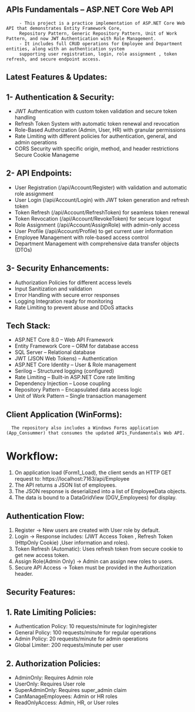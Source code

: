 ## APIs Fundamentals – ASP.NET Core Web API
         - This project is a practice implementation of ASP.NET Core Web API that demonstrates Entity Framework Core, 
         Repository Pattern, Generic Repository Pattern, Unit of Work Pattern, and now JWT Authentication with Role Management.
         - It includes full CRUD operations for Employee and Department entities, along with an authentication system
         supporting user registration, login, role assignment , token refresh, and secure endpoint access.


##  Latest Features & Updates:
   ## 1- Authentication & Security:
   - JWT Authentication with custom token validation and secure token handling
   - Refresh Token System with automatic token renewal and revocation 
   - Role-Based Authorization (Admin, User, HR) with granular permissions
   - Rate Limiting with different policies for authentication, general, and admin operations
   - CORS Security with specific origin, method, and header restrictions
Secure Cookie Manageme

  ## 2- API Endpoints: 
   - User Registration (/api/Account/Register) with validation and automatic role assignment
   - User Login (/api/Account/Login) with JWT token generation and refresh token
   - Token Refresh (/api/Account/RefreshToken) for seamless token renewal
   - Token Revocation (/api/Account/RevokeToken) for secure logout  
   - Role Assignment (/api/Account/AssignRole) with admin-only access
   - User Profile (/api/Account/Profile) to get current user information
   - Employee Management with role-based access control
   - Department Management with comprehensive data transfer objects (DTOs)

 ## 3- Security Enhancements:
   - Authorization Policies for different access levels
   - Input Sanitization and validation
   - Error Handling with secure error responses
   - Logging Integration ready for monitoring
   - Rate Limiting to prevent abuse and DDoS attacks

    

## Tech Stack:
   - ASP.NET Core 8.0 – Web API Framework
   - Entity Framework Core – ORM for database access
   - SQL Server – Relational database
   - JWT (JSON Web Tokens) – Authentication
   - ASP.NET Core Identity – User & Role management
   - Serilog – Structured logging (configured)
   - Rate Limiting – Built-in ASP.NET Core rate limiting
   - Dependency Injection – Loose coupling
   - Repository Pattern – Encapsulated data access logic
   - Unit of Work Pattern – Single transaction management


 ##  Client Application (WinForms):
      The repository also includes a Windows Forms application (App_Consummer) that consumes the updated APIs_Fundamentals Web API.
      
# Workflow:
  1. On application load (Form1_Load), the client sends an HTTP GET request to:  https://localhost:7163/api/Employee
  2. The API returns a JSON list of employees.
  3. The JSON response is deserialized into a list of EmployeeData objects.
  4. The data is bound to a DataGridView (DGV_Employees) for display.

          
 ##  Authentication Flow:
   1. Register → New users are created with User role by default.
   2. Login → Response includes: (JWT Access Token , Refresh Token (HttpOnly Cookie) ,User information and roles).
   3. Token Refresh (Automatic): Uses refresh token from secure cookie to get new access token.
   4. Assign Role(Admin Only) → Admin can assign new roles to users.
   5. Secure API Access → Token must be provided in the Authorization header.


 ##  Security Features:

   ## 1. Rate Limiting Policies:
   - Authentication Policy: 10 requests/minute for login/register
   - General Policy: 100 requests/minute for regular operations
   - Admin Policy: 20 requests/minute for admin operations
   - Global Limiter: 200 requests/minute per user

   ## 2. Authorization Policies:
   - AdminOnly: Requires Admin role
   - UserOnly: Requires User role
   - SuperAdminOnly: Requires super_admin claim
   - CanManageEmployees: Admin or HR roles
   - ReadOnlyAccess: Admin, HR, or User roles


 
